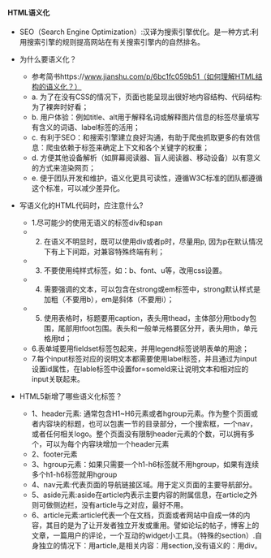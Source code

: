 #### HTML语义化
+ SEO（Search Engine Optimization）:汉译为搜索引擎优化。是一种方式:利用搜索引擎的规则提高网站在有关搜索引擎内的自然排名。
+ 为什么要语义化？
    + 参考简书https://www.jianshu.com/p/6bc1fc059b51（如何理解HTML结构的语义化？）
    + a. 为了在没有CSS的情况下，页面也能呈现出很好地内容结构、代码结构:为了裸奔时好看；
    + b. 用户体验：例如title、alt用于解释名词或解释图片信息的标签尽量填写有含义的词语、label标签的活用；
    + c. 有利于SEO：和搜索引擎建立良好沟通，有助于爬虫抓取更多的有效信息：爬虫依赖于标签来确定上下文和各个关键字的权重；
    + d. 方便其他设备解析（如屏幕阅读器、盲人阅读器、移动设备）以有意义的方式来渲染网页；
    + e. 便于团队开发和维护，语义化更具可读性，遵循W3C标准的团队都遵循这个标准，可以减少差异化。
+ 写语义化的HTML代码时，应注意什么?
    + 1.尽可能少的使用无语义的标签div和span
    + 2.  在语义不明显时，既可以使用div或者p时，尽量用p, 因为p在默认情况下有上下间距，对兼容特殊终端有利；
    + 3.  不要使用纯样式标签，如：b、font、u等，改用css设置。
    + 4.  需要强调的文本，可以包含在strong或em标签中，strong默认样式是加粗（不要用b），em是斜体（不要用i）；
    + 5.  使用表格时，标题要用caption，表头用thead，主体部分用tbody包围，尾部用tfoot包围。表头和一般单元格要区分开，表头用th，单元格用td；
    + 6.表单域要用fieldset标签包起来，并用legend标签说明表单的用途；
    + 7.每个input标签对应的说明文本都需要使用label标签，并且通过为input设置id属性，在lable标签中设置for=someld来让说明文本和相对应的input关联起来。

+ HTML5新增了哪些语义化标签？
    + 1、header元素: 通常包含H1~H6元素或者hgroup元素。作为整个页面或者内容块的标题，也可以包裹一节的目录部分，一个搜索框，一个nav，或者任何相关logo。整个页面没有限制header元素的个数，可以拥有多个，可以为每个内容块增加一个header元素
    + 2、footer元素
    + 3、hgroup元素：如果只需要一个h1-h6标签就不用hgroup，如果有连续多个h1-h6标签就用hgroup
    + 4、nav元素:代表页面的导航链接区域。用于定义页面的主要导航部分。
    + 5、aside元素:aside在article内表示主要内容的附属信息，在article之外则可做侧边栏，没有article与之对应，最好不用。
    + 6、article元素:article代表一个在文档，页面或者网站中自成一体的内容，其目的是为了让开发者独立开发或重用。譬如论坛的帖子，博客上的文章，一篇用户的评论，一个互动的widget小工具。（特殊的section）.自身独立的情况下：用article,是相关内容：用section,没有语义的：用div。
